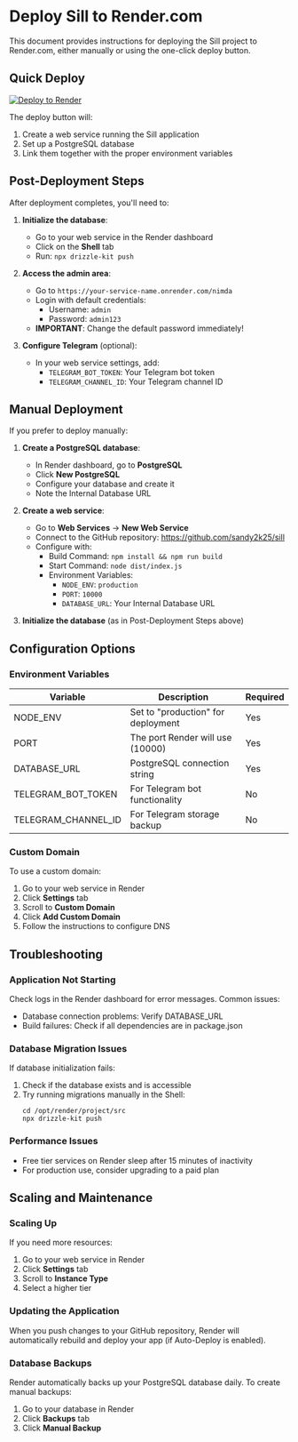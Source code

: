 # Deploy Sill to Render.com

This document provides instructions for deploying the Sill project to Render.com, either manually or using the one-click deploy button.

## Quick Deploy

[![Deploy to Render](https://render.com/images/deploy-to-render-button.svg)](https://render.com/deploy?repo=https://github.com/sandy2k25/sill)

The deploy button will:
1. Create a web service running the Sill application
2. Set up a PostgreSQL database
3. Link them together with the proper environment variables

## Post-Deployment Steps

After deployment completes, you'll need to:

1. **Initialize the database**:
   * Go to your web service in the Render dashboard
   * Click on the **Shell** tab
   * Run: `npx drizzle-kit push`

2. **Access the admin area**:
   * Go to `https://your-service-name.onrender.com/nimda`
   * Login with default credentials:
     * Username: `admin`
     * Password: `admin123`
   * **IMPORTANT**: Change the default password immediately!

3. **Configure Telegram** (optional):
   * In your web service settings, add:
     * `TELEGRAM_BOT_TOKEN`: Your Telegram bot token
     * `TELEGRAM_CHANNEL_ID`: Your Telegram channel ID

## Manual Deployment

If you prefer to deploy manually:

1. **Create a PostgreSQL database**:
   * In Render dashboard, go to **PostgreSQL**
   * Click **New PostgreSQL**
   * Configure your database and create it
   * Note the Internal Database URL

2. **Create a web service**:
   * Go to **Web Services** → **New Web Service**
   * Connect to the GitHub repository: https://github.com/sandy2k25/sill
   * Configure with:
     * Build Command: `npm install && npm run build`
     * Start Command: `node dist/index.js`
     * Environment Variables:
       * `NODE_ENV`: `production`
       * `PORT`: `10000`
       * `DATABASE_URL`: Your Internal Database URL

3. **Initialize the database** (as in Post-Deployment Steps above)

## Configuration Options

### Environment Variables

| Variable | Description | Required |
|----------|-------------|----------|
| NODE_ENV | Set to "production" for deployment | Yes |
| PORT | The port Render will use (10000) | Yes |
| DATABASE_URL | PostgreSQL connection string | Yes |
| TELEGRAM_BOT_TOKEN | For Telegram bot functionality | No |
| TELEGRAM_CHANNEL_ID | For Telegram storage backup | No |

### Custom Domain

To use a custom domain:
1. Go to your web service in Render
2. Click **Settings** tab
3. Scroll to **Custom Domain**
4. Click **Add Custom Domain**
5. Follow the instructions to configure DNS

## Troubleshooting

### Application Not Starting

Check logs in the Render dashboard for error messages. Common issues:
* Database connection problems: Verify DATABASE_URL
* Build failures: Check if all dependencies are in package.json

### Database Migration Issues

If database initialization fails:
1. Check if the database exists and is accessible
2. Try running migrations manually in the Shell:
   ```
   cd /opt/render/project/src
   npx drizzle-kit push
   ```

### Performance Issues

* Free tier services on Render sleep after 15 minutes of inactivity
* For production use, consider upgrading to a paid plan

## Scaling and Maintenance

### Scaling Up

If you need more resources:
1. Go to your web service in Render
2. Click **Settings** tab
3. Scroll to **Instance Type**
4. Select a higher tier

### Updating the Application

When you push changes to your GitHub repository, Render will automatically rebuild and deploy your app (if Auto-Deploy is enabled).

### Database Backups

Render automatically backs up your PostgreSQL database daily. To create manual backups:
1. Go to your database in Render
2. Click **Backups** tab
3. Click **Manual Backup**